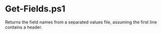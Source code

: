 Get-Fields.ps1
==============

Returns the field names from a separated values file, assuming the first line contains a header.
